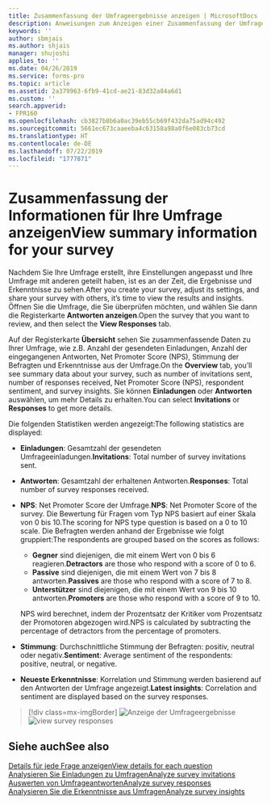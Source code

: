 ```yaml
---
title: Zusammenfassung der Umfrageergebnisse anzeigen | MicrosoftDocs
description: Anweisungen zum Anzeigen einer Zusammenfassung der Umfrageergebnisse
keywords: ''
author: sbmjais
ms.author: shjais
manager: shujoshi
applies_to: ''
ms.date: 04/26/2019
ms.service: forms-pro
ms.topic: article
ms.assetid: 2a379963-6fb9-41cd-ae21-83d32a84a6d1
ms.custom: ''
search.appverid:
- FPR160
ms.openlocfilehash: cb3827b8b6a0ac39eb55cb69f432da75ad94c492
ms.sourcegitcommit: 5661ec673caaeeba4c63158a98a0f6e083cb73cd
ms.translationtype: HT
ms.contentlocale: de-DE
ms.lasthandoff: 07/22/2019
ms.locfileid: "1777871"
---
```

# <a name="view-summary-information-for-your-survey"></a><span data-ttu-id="e6088-103">Zusammenfassung der Informationen für Ihre Umfrage anzeigen</span><span class="sxs-lookup"><span data-stu-id="e6088-103">View summary information for your survey</span></span>



<span data-ttu-id="e6088-104">Nachdem Sie Ihre Umfrage erstellt, ihre Einstellungen angepasst und Ihre Umfrage mit anderen geteilt haben, ist es an der Zeit, die Ergebnisse und Erkenntnisse zu sehen.</span><span class="sxs-lookup"><span data-stu-id="e6088-104">After you create your survey, adjust its settings, and share your survey with others, it’s time to view the results and insights.</span></span> <span data-ttu-id="e6088-105">Öffnen Sie die Umfrage, die Sie überprüfen möchten, und wählen Sie dann die Registerkarte **Antworten anzeigen**.</span><span class="sxs-lookup"><span data-stu-id="e6088-105">Open the survey that you want to review, and then select the **View Responses** tab.</span></span>

<span data-ttu-id="e6088-106">Auf der Registerkarte **Übersicht** sehen Sie zusammenfassende Daten zu Ihrer Umfrage, wie z.B. Anzahl der gesendeten Einladungen, Anzahl der eingegangenen Antworten, Net Promoter Score (NPS), Stimmung der Befragten und Erkenntnisse aus der Umfrage.</span><span class="sxs-lookup"><span data-stu-id="e6088-106">On the **Overview** tab, you’ll see summary data about your survey, such as number of invitations sent, number of responses received, Net Promoter Score (NPS), respondent sentiment, and survey insights.</span></span> <span data-ttu-id="e6088-107">Sie können **Einladungen** oder **Antworten** auswählen, um mehr Details zu erhalten.</span><span class="sxs-lookup"><span data-stu-id="e6088-107">You can select **Invitations** or **Responses** to get more details.</span></span>

<span data-ttu-id="e6088-108">Die folgenden Statistiken werden angezeigt:</span><span class="sxs-lookup"><span data-stu-id="e6088-108">The following statistics are displayed:</span></span>

- <span data-ttu-id="e6088-109">**Einladungen**: Gesamtzahl der gesendeten Umfrageeinladungen.</span><span class="sxs-lookup"><span data-stu-id="e6088-109">**Invitations**: Total number of survey invitations sent.</span></span>

- <span data-ttu-id="e6088-110">**Antworten**: Gesamtzahl der erhaltenen Antworten.</span><span class="sxs-lookup"><span data-stu-id="e6088-110">**Responses**: Total number of survey responses received.</span></span>

- <span data-ttu-id="e6088-111">**NPS**: Net Promoter Score der Umfrage.</span><span class="sxs-lookup"><span data-stu-id="e6088-111">**NPS**: Net Promoter Score of the survey.</span></span> <span data-ttu-id="e6088-112">Die Bewertung für Fragen vom Typ NPS basiert auf einer Skala von 0 bis 10.</span><span class="sxs-lookup"><span data-stu-id="e6088-112">The scoring for NPS type question is based on a 0 to 10 scale.</span></span> <span data-ttu-id="e6088-113">Die Befragten werden anhand der Ergebnisse wie folgt gruppiert:</span><span class="sxs-lookup"><span data-stu-id="e6088-113">The respondents are grouped based on the scores as follows:</span></span>
    - <span data-ttu-id="e6088-114">**Gegner** sind diejenigen, die mit einem Wert von 0 bis 6 reagieren.</span><span class="sxs-lookup"><span data-stu-id="e6088-114">**Detractors** are those who respond with a score of 0 to 6.</span></span>
    - <span data-ttu-id="e6088-115">**Passive** sind diejenigen, die mit einem Wert von 7 bis 8 antworten.</span><span class="sxs-lookup"><span data-stu-id="e6088-115">**Passives** are those who respond with a score of 7 to 8.</span></span>
    - <span data-ttu-id="e6088-116">**Unterstützer** sind diejenigen, die mit einem Wert von 9 bis 10 antworten.</span><span class="sxs-lookup"><span data-stu-id="e6088-116">**Promoters** are those who respond with a score of 9 to 10.</span></span>
    
    <span data-ttu-id="e6088-117">NPS wird berechnet, indem der Prozentsatz der Kritiker vom Prozentsatz der Promotoren abgezogen wird.</span><span class="sxs-lookup"><span data-stu-id="e6088-117">NPS is calculated by subtracting the percentage of detractors from the percentage of promoters.</span></span>

- <span data-ttu-id="e6088-118">**Stimmung**: Durchschnittliche Stimmung der Befragten: positiv, neutral oder negativ.</span><span class="sxs-lookup"><span data-stu-id="e6088-118">**Sentiment**: Average sentiment of the respondents: positive, neutral, or negative.</span></span>

- <span data-ttu-id="e6088-119">**Neueste Erkenntnisse**: Korrelation und Stimmung werden basierend auf den Antworten der Umfrage angezeigt.</span><span class="sxs-lookup"><span data-stu-id="e6088-119">**Latest insights**: Correlation and sentiment are displayed based on the survey responses.</span></span>

> [!div class=mx-imgBorder]
> <span data-ttu-id="e6088-120">![Anzeige der Umfrageergebnisse](media/view-responses.png "Anzeige der Umfrageergebnisse")</span><span class="sxs-lookup"><span data-stu-id="e6088-120">![view survey responses](media/view-responses.png "View survey responses")</span></span>  

## <a name="see-also"></a><span data-ttu-id="e6088-121">Siehe auch</span><span class="sxs-lookup"><span data-stu-id="e6088-121">See also</span></span>

[<span data-ttu-id="e6088-122">Details für jede Frage anzeigen</span><span class="sxs-lookup"><span data-stu-id="e6088-122">View details for each question</span></span>](view-details-each-question.md)<br>
[<span data-ttu-id="e6088-123">Analysieren Sie Einladungen zu Umfragen</span><span class="sxs-lookup"><span data-stu-id="e6088-123">Analyze survey invitations</span></span>](analyze-survey-invitations.md)<br>
[<span data-ttu-id="e6088-124">Auswerten von Umfrageantworten</span><span class="sxs-lookup"><span data-stu-id="e6088-124">Analyze survey responses</span></span>](analyze-survey-responses.md)<br>
[<span data-ttu-id="e6088-125">Analysieren Sie die Erkenntnisse aus Umfragen</span><span class="sxs-lookup"><span data-stu-id="e6088-125">Analyze survey insights</span></span>](analyze-survey-insights.md)
